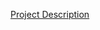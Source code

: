 [Project Description](https://drive.google.com/file/d/142R2bwxcbyv_Lomgm00gHbMGgjupvszo/view?usp=sharing)

